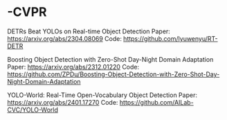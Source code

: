 # -CVPR

DETRs Beat YOLOs on Real-time Object Detection
Paper: https://arxiv.org/abs/2304.08069
Code: https://github.com/lyuwenyu/RT-DETR

Boosting Object Detection with Zero-Shot Day-Night Domain Adaptation
Paper: https://arxiv.org/abs/2312.01220
Code: https://github.com/ZPDu/Boosting-Object-Detection-with-Zero-Shot-Day-Night-Domain-Adaptation

YOLO-World: Real-Time Open-Vocabulary Object Detection
Paper: https://arxiv.org/abs/2401.17270
Code: https://github.com/AILab-CVC/YOLO-World
